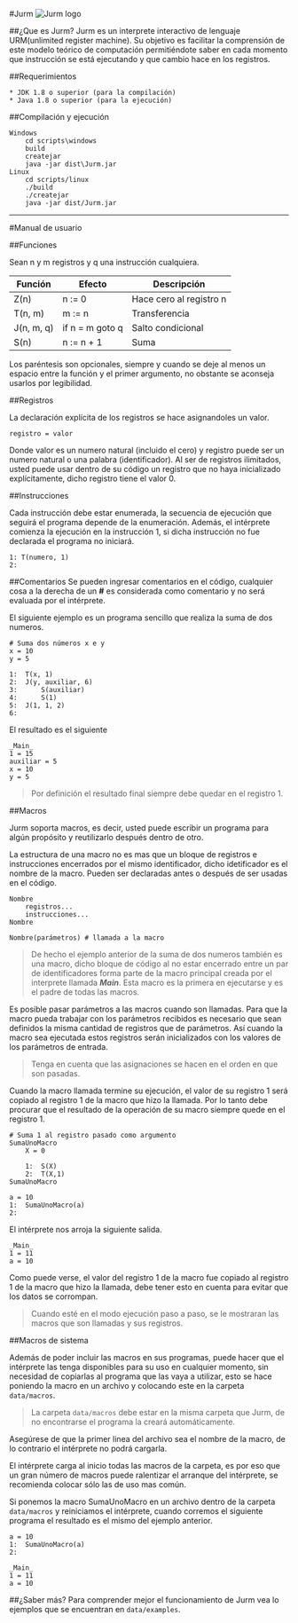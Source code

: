 #Jurm
![Jurm logo](Jurm.ico)

##¿Que es Jurm?
Jurm es un interprete interactivo de lenguaje URM(unlimited register machine).
Su objetivo es facilitar la comprensión de este modelo teórico de computación permitiéndote saber en cada momento que instrucción se está ejecutando y que cambio hace en los registros.

##Requerimientos

	* JDK 1.8 o superior (para la compilación)
	* Java 1.8 o superior (para la ejecución)

##Compilación y ejecución
```
Windows
	cd scripts\windows
	build
	createjar
	java -jar dist\Jurm.jar
Linux
	cd scripts/linux
	./build
	./createjar
	java -jar dist/Jurm.jar
```


_____________________________________________________________________
#Manual de usuario

##Funciones

Sean n y m registros y q una instrucción cualquiera.

|	Función		| Efecto			|	Descripción			 |
|---------------| ------------------|------------------------|
|	Z(n)		| n := 0			|Hace cero al registro n |
|	T(n, m)		| m := n 			|Transferencia			 |
|	J(n, m, q)	| if n = m goto q 	|Salto condicional		 |
|	S(n)		| n := n + 1		|Suma 					 |

Los paréntesis son opcionales, siempre y cuando se deje al menos un espacio entre la función y el primer argumento, no obstante se aconseja usarlos por legibilidad.


##Registros

La declaración explícita de los registros se hace asignandoles un valor.

```
registro = valor
```

Donde valor es un numero natural (incluido el cero) y registro puede ser un numero natural o una palabra (identificador).
Al ser de registros ilimitados, usted puede usar dentro de su código un registro que no haya inicializado explícitamente, dicho registro tiene el valor 0.



##Instrucciones

Cada instrucción debe estar enumerada, la secuencia de ejecución que seguirá el programa depende de la enumeración.
Además, el intérprete comienza la ejecución en la instrucción 1, si dicha instrucción no fue declarada el programa no iniciará.

```
1: T(numero, 1)
2:
```

##Comentarios
Se pueden ingresar comentarios en el código, cualquier cosa a la derecha de un **#** es considerada como comentario y no será evaluada por el intérprete.

El siguiente ejemplo es un programa sencillo que realiza la suma de dos numeros.

```
# Suma dos números x e y
x = 10
y = 5

1:	T(x, 1)
2:	J(y, auxiliar, 6)
3:		S(auxiliar)
4:		S(1)
5:	J(1, 1, 2)
6:
```

El resultado es el siguiente
```
_Main_
1 = 15
auxiliar = 5
x = 10
y = 5
```

> Por definición el resultado final siempre debe quedar en el registro 1.

##Macros

Jurm soporta macros, es decir, usted puede escribir un programa para algún propósito y reutilizarlo después dentro de otro.

La estructura de una macro no es mas que un bloque de registros e instrucciones encerrados por el mismo identificador, dicho idetificador es el nombre de la macro.
Pueden ser declaradas antes o después de ser usadas en el código.

```
Nombre
	registros...
	instrucciones...
Nombre

Nombre(parámetros) # llamada a la macro
```

> De hecho el ejemplo anterior de la suma de dos numeros también es una macro, dicho bloque de código al no estar encerrado entre un par de identificadores forma parte de la macro principal creada por el interprete llamada **_Main_**. Esta macro es la primera en ejecutarse y es el padre de todas las macros.

Es posible pasar parámetros a las macros cuando son llamadas.
Para que la macro pueda trabajar con los parámetros recibidos es necesario que sean definidos la misma cantidad de registros que de parámetros. Así cuando la macro sea ejecutada estos registros serán inicializados con los valores de los parámetros de entrada.

> Tenga en cuenta que las asignaciones se hacen en el orden en que son pasadas.

Cuando la macro llamada termine su ejecución, el valor de su registro 1 será copiado al registro 1 de la macro que hizo la llamada. Por lo tanto debe procurar que el resultado de la operación de su macro siempre quede en el registro 1.

```
# Suma 1 al registro pasado como argumento
SumaUnoMacro
	X = 0
	
	1:	S(X)
	2:	T(X,1)
SumaUnoMacro

a = 10
1:	SumaUnoMacro(a)
2:
```

El intérprete nos arroja la siguiente salida.

```
_Main_
1 = 11
a = 10
```

Como puede verse, el valor del registro 1 de la macro fue copiado al registro 1 de la macro que hizo la llamada, debe tener esto en cuenta para evitar que los datos se corrompan.

> Cuando esté en el modo ejecución paso a paso, se le mostraran las macros que son llamadas y sus registros.


##Macros de sistema

Además de poder incluir las macros en sus programas, puede hacer que el intérprete las tenga disponibles para su uso en cualquier momento, sin necesidad de copiarlas al programa que las vaya a utilizar, esto se hace poniendo la macro en un archivo y colocando este en la carpeta `data/macros`.

> La carpeta `data/macros` debe estar en la misma carpeta que Jurm, de no encontrarse el programa la creará automáticamente.

Asegúrese de que la primer linea del archivo sea el nombre de la macro, de lo contrario  el intérprete no podrá cargarla.

El intérprete carga al inicio todas las macros de la carpeta, es por eso que un gran número de macros puede ralentizar el arranque del intérprete, se recomienda colocar sólo las de uso mas común.

Si ponemos la macro SumaUnoMacro en un archivo dentro de la carpeta `data/macros` y reiniciamos el intérprete, cuando corremos el siguiente programa el resultado es el mismo del ejemplo anterior.

```
a = 10
1:	SumaUnoMacro(a)
2:
```
```
_Main_
1 = 11
a = 10
```
##¿Saber más?
Para comprender mejor el funcionamiento de Jurm vea lo ejemplos que se encuentran en `data/examples`.

